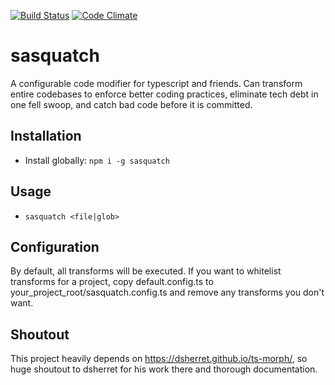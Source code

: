 [![Build Status](https://travis-ci.org/asarudick/sasquatch.svg?branch=master)](https://travis-ci.org/asarudick/sasquatch)
[![Code Climate](https://codeclimate.com/github/codeclimate/codeclimate/badges/gpa.svg)](https://codeclimate.com/github/asarudick/sasquatch)

# sasquatch

A configurable code modifier for typescript and friends. Can transform entire codebases to enforce better coding practices, eliminate tech debt in one fell swoop, and catch bad code before it is committed.

## Installation

- Install globally: `npm i -g sasquatch`

## Usage

- `sasquatch <file|glob>`

## Configuration

By default, all transforms will be executed. If you want to whitelist transforms for a project, copy default.config.ts to your_project_root/sasquatch.config.ts and remove any transforms you don't want.

## Shoutout

This project heavily depends on https://dsherret.github.io/ts-morph/, so huge shoutout to dsherret for his work there and thorough documentation.
